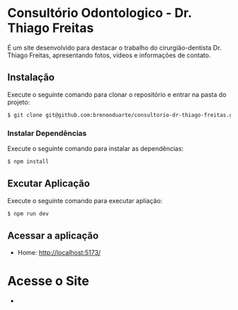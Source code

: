 # Consultório Odontologico - Dr. Thiago Freitas

É um site desenvolvido para destacar o trabalho do cirurgião-dentista Dr. Thiago Freitas, apresentando fotos, vídeos e informações de contato.

## Instalação

Execute o seguinte comando para clonar o repositório e entrar na pasta do projeto:

```bash
$ git clone git@github.com:brenooduarte/consultorio-dr-thiago-freitas.git && cd consultorio-dr-thiago-freitas
```

### Instalar Dependências

Execute o seguinte comando para instalar as dependências:

```bash
$ npm install
```

## Excutar Aplicação

Execute o seguinte comando para executar apliação:

```bash
$ npm run dev
```

## Acessar a aplicação

- Home: [http://localhost:5173/]()

# Acesse o Site

- [](<[https://www.figma.com/file/uoSC3btHL7jC6gndXhodjn/Consult%C3%B3rio-Dr-Thiago-Freitas?type=design&node-id=23%3A65&mode=design&t=tX7dkJxtFBOgpaFk-1](https://thiagofreitasodonto.com.br/)>)
